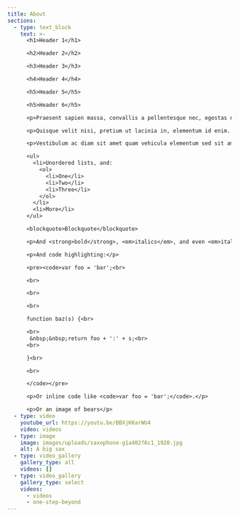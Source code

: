 ```yaml
---
title: About
sections:
  - type: text_block
    text: >-
      <h1>Header 1</h1>

      <h2>Header 2</h2>

      <h3>Header 3</h3>

      <h4>Header 4</h4>

      <h5>Header 5</h5>

      <h5>Header 6</h5>

      <p>Praesent sapien massa, convallis a pellentesque nec, egestas non nisi. Nulla quis lorem ut libero malesuada feugiat. Curabitur non nulla sit amet nisl tempus convallis quis ac lectus.</p>

      <p>Quisque velit nisi, pretium ut lacinia in, elementum id enim. Curabitur arcu erat, accumsan id imperdiet et, porttitor at sem. Praesent sapien massa, convallis a pellentesque nec, egestas non nisi.</p>

      <p>Vestibulum ac diam sit amet quam vehicula elementum sed sit amet dui. Vestibulum ac diam sit amet quam vehicula elementum sed sit <a href="http://localhost:3000/">amet</a> dui. Sed porttitor lectus nibh. Vivamus magna justo, lacinia eget consectetur sed, convallis at tellus. Cras ultricies ligula sed magna dictum porta. Pellentesque in ipsum id orci porta dapibus.</p>

      <ul>
        <li>Unordered lists, and:
          <ol>
            <li>One</li>
            <li>Two</li>
            <li>Three</li>
          </ol>
        </li>
        <li>More</li>
      </ul>

      <blockquote>Blockquote</blockquote>

      <p>And <strong>bold</strong>, <em>italics</em>, and even <em>italics and later</em> <em><strong>bold</strong></em>. Even <del>strikethrough</del>. <a href="https://markdowntohtml.com/">A link</a> to somewhere.</p>

      <p>And code highlighting:</p>

      <pre><code>var foo = 'bar';<br>

      <br>

      <br>

      <br>

      function baz(s) {<br>

      <br>
       &nbsp;&nbsp;return foo + ':' + s;<br>
      <br>

      }<br>

      <br>

      </code></pre>

      <p>Or inline code like <code>var foo = 'bar';</code>.</p>

      <p>Or an image of bears</p>
  - type: video
    youtube_url: https://youtu.be/BBXjKKarWU4
    video: videos
  - type: image
    image: images/uploads/saxophone-g1a402f6c1_1920.jpg
    alt: A big sax
  - type: video_gallery
    gallery_type: all
    videos: []
  - type: video_gallery
    gallery_type: select
    videos:
      - videos
      - one-step-beyond
---
```


